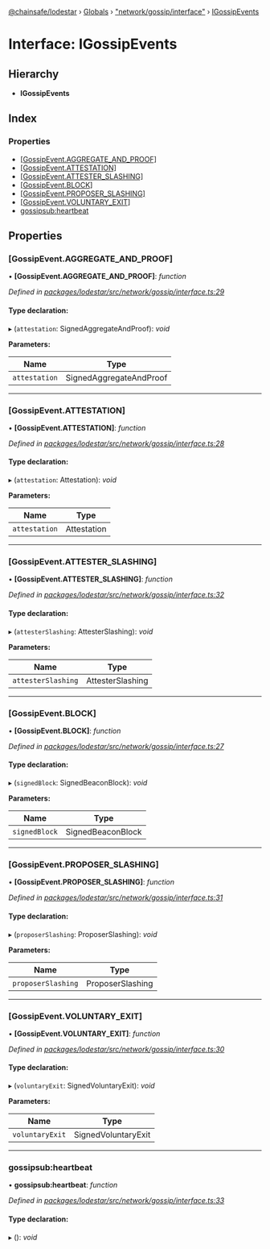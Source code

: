[@chainsafe/lodestar](../README.md) › [Globals](../globals.md) › ["network/gossip/interface"](../modules/_network_gossip_interface_.md) › [IGossipEvents](_network_gossip_interface_.igossipevents.md)

# Interface: IGossipEvents

## Hierarchy

* **IGossipEvents**

## Index

### Properties

* [[GossipEvent.AGGREGATE_AND_PROOF]](_network_gossip_interface_.igossipevents.md#[gossipevent.aggregate_and_proof])
* [[GossipEvent.ATTESTATION]](_network_gossip_interface_.igossipevents.md#[gossipevent.attestation])
* [[GossipEvent.ATTESTER_SLASHING]](_network_gossip_interface_.igossipevents.md#[gossipevent.attester_slashing])
* [[GossipEvent.BLOCK]](_network_gossip_interface_.igossipevents.md#[gossipevent.block])
* [[GossipEvent.PROPOSER_SLASHING]](_network_gossip_interface_.igossipevents.md#[gossipevent.proposer_slashing])
* [[GossipEvent.VOLUNTARY_EXIT]](_network_gossip_interface_.igossipevents.md#[gossipevent.voluntary_exit])
* [gossipsub:heartbeat](_network_gossip_interface_.igossipevents.md#gossipsub:heartbeat)

## Properties

###  [GossipEvent.AGGREGATE_AND_PROOF]

• **[GossipEvent.AGGREGATE_AND_PROOF]**: *function*

*Defined in [packages/lodestar/src/network/gossip/interface.ts:29](https://github.com/ChainSafe/lodestar/blob/663f5df9e/packages/lodestar/src/network/gossip/interface.ts#L29)*

#### Type declaration:

▸ (`attestation`: SignedAggregateAndProof): *void*

**Parameters:**

Name | Type |
------ | ------ |
`attestation` | SignedAggregateAndProof |

___

###  [GossipEvent.ATTESTATION]

• **[GossipEvent.ATTESTATION]**: *function*

*Defined in [packages/lodestar/src/network/gossip/interface.ts:28](https://github.com/ChainSafe/lodestar/blob/663f5df9e/packages/lodestar/src/network/gossip/interface.ts#L28)*

#### Type declaration:

▸ (`attestation`: Attestation): *void*

**Parameters:**

Name | Type |
------ | ------ |
`attestation` | Attestation |

___

###  [GossipEvent.ATTESTER_SLASHING]

• **[GossipEvent.ATTESTER_SLASHING]**: *function*

*Defined in [packages/lodestar/src/network/gossip/interface.ts:32](https://github.com/ChainSafe/lodestar/blob/663f5df9e/packages/lodestar/src/network/gossip/interface.ts#L32)*

#### Type declaration:

▸ (`attesterSlashing`: AttesterSlashing): *void*

**Parameters:**

Name | Type |
------ | ------ |
`attesterSlashing` | AttesterSlashing |

___

###  [GossipEvent.BLOCK]

• **[GossipEvent.BLOCK]**: *function*

*Defined in [packages/lodestar/src/network/gossip/interface.ts:27](https://github.com/ChainSafe/lodestar/blob/663f5df9e/packages/lodestar/src/network/gossip/interface.ts#L27)*

#### Type declaration:

▸ (`signedBlock`: SignedBeaconBlock): *void*

**Parameters:**

Name | Type |
------ | ------ |
`signedBlock` | SignedBeaconBlock |

___

###  [GossipEvent.PROPOSER_SLASHING]

• **[GossipEvent.PROPOSER_SLASHING]**: *function*

*Defined in [packages/lodestar/src/network/gossip/interface.ts:31](https://github.com/ChainSafe/lodestar/blob/663f5df9e/packages/lodestar/src/network/gossip/interface.ts#L31)*

#### Type declaration:

▸ (`proposerSlashing`: ProposerSlashing): *void*

**Parameters:**

Name | Type |
------ | ------ |
`proposerSlashing` | ProposerSlashing |

___

###  [GossipEvent.VOLUNTARY_EXIT]

• **[GossipEvent.VOLUNTARY_EXIT]**: *function*

*Defined in [packages/lodestar/src/network/gossip/interface.ts:30](https://github.com/ChainSafe/lodestar/blob/663f5df9e/packages/lodestar/src/network/gossip/interface.ts#L30)*

#### Type declaration:

▸ (`voluntaryExit`: SignedVoluntaryExit): *void*

**Parameters:**

Name | Type |
------ | ------ |
`voluntaryExit` | SignedVoluntaryExit |

___

###  gossipsub:heartbeat

• **gossipsub:heartbeat**: *function*

*Defined in [packages/lodestar/src/network/gossip/interface.ts:33](https://github.com/ChainSafe/lodestar/blob/663f5df9e/packages/lodestar/src/network/gossip/interface.ts#L33)*

#### Type declaration:

▸ (): *void*
